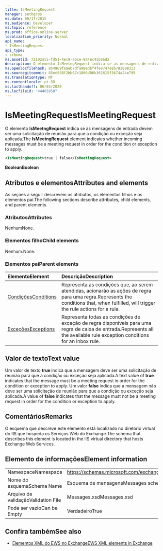 ```yaml
---
title: IsMeetingRequest
manager: sethgros
ms.date: 09/17/2015
ms.audience: Developer
ms.topic: reference
ms.prod: office-online-server
localization_priority: Normal
api_name:
- IsMeetingRequest
api_type:
- schema
ms.assetid: 72102a55-fd51-4ec9-abce-9a4ec45b86d2
description: O elemento IsMeetngRequest indica se as mensagens de entrada devem ser uma solicitação de reunião para que a condição ou exceção seja aplicada.
ms.openlocfilehash: 8b4969faaeb7dfa98edbf4fe8747e8b783808313
ms.sourcegitcommit: 88ec988f2bb67c1866d06b361615f3674a24e795
ms.translationtype: MT
ms.contentlocale: pt-BR
ms.lasthandoff: 06/03/2020
ms.locfileid: "44465958"
---
```

# <a name="ismeetingrequest"></a><span data-ttu-id="90268-103">IsMeetingRequest</span><span class="sxs-lookup"><span data-stu-id="90268-103">IsMeetingRequest</span></span>

<span data-ttu-id="90268-104">O elemento **IsMeetngRequest** indica se as mensagens de entrada devem ser uma solicitação de reunião para que a condição ou exceção seja aplicada.</span><span class="sxs-lookup"><span data-stu-id="90268-104">The **IsMeetngRequest** element indicates whether incoming messages must be a meeting request in order for the condition or exception to apply.</span></span> 
  
```XML
<IsMeetingRequest>true | false</IsMeetingRequest>
```

 <span data-ttu-id="90268-105">**Boolean**</span><span class="sxs-lookup"><span data-stu-id="90268-105">**Boolean**</span></span>
## <a name="attributes-and-elements"></a><span data-ttu-id="90268-106">Atributos e elementos</span><span class="sxs-lookup"><span data-stu-id="90268-106">Attributes and elements</span></span>

<span data-ttu-id="90268-107">As seções a seguir descrevem os atributos, os elementos filhos e os elementos pai.</span><span class="sxs-lookup"><span data-stu-id="90268-107">The following sections describe attributes, child elements, and parent elements.</span></span>
  
### <a name="attributes"></a><span data-ttu-id="90268-108">Atributos</span><span class="sxs-lookup"><span data-stu-id="90268-108">Attributes</span></span>

<span data-ttu-id="90268-109">Nenhum</span><span class="sxs-lookup"><span data-stu-id="90268-109">None.</span></span>
  
### <a name="child-elements"></a><span data-ttu-id="90268-110">Elementos filho</span><span class="sxs-lookup"><span data-stu-id="90268-110">Child elements</span></span>

<span data-ttu-id="90268-111">Nenhum.</span><span class="sxs-lookup"><span data-stu-id="90268-111">None.</span></span>
  
### <a name="parent-elements"></a><span data-ttu-id="90268-112">Elementos pai</span><span class="sxs-lookup"><span data-stu-id="90268-112">Parent elements</span></span>

|<span data-ttu-id="90268-113">**Elemento**</span><span class="sxs-lookup"><span data-stu-id="90268-113">**Element**</span></span>|<span data-ttu-id="90268-114">**Descrição**</span><span class="sxs-lookup"><span data-stu-id="90268-114">**Description**</span></span>|
|:-----|:-----|
|[<span data-ttu-id="90268-115">Condições</span><span class="sxs-lookup"><span data-stu-id="90268-115">Conditions</span></span>](conditions.md) <br/> |<span data-ttu-id="90268-116">Representa as condições que, ao serem atendidas, acionarão as ações de regra para uma regra.</span><span class="sxs-lookup"><span data-stu-id="90268-116">Represents the conditions that, when fulfilled, will trigger the rule actions for a rule.</span></span>  <br/> |
|[<span data-ttu-id="90268-117">Exceções</span><span class="sxs-lookup"><span data-stu-id="90268-117">Exceptions</span></span>](exceptions.md) <br/> |<span data-ttu-id="90268-118">Representa todas as condições de exceção de regra disponíveis para uma regra de caixa de entrada.</span><span class="sxs-lookup"><span data-stu-id="90268-118">Represents all the available rule exception conditions for an Inbox rule.</span></span>  <br/> |
   
## <a name="text-value"></a><span data-ttu-id="90268-119">Valor de texto</span><span class="sxs-lookup"><span data-stu-id="90268-119">Text value</span></span>

<span data-ttu-id="90268-120">Um valor de texto **true** indica que a mensagem deve ser uma solicitação de reunião para que a condição ou exceção seja aplicada.</span><span class="sxs-lookup"><span data-stu-id="90268-120">A text value of **true** indicates that the message must be a meeting request in order for the condition or exception to apply.</span></span> <span data-ttu-id="90268-121">Um valor **false** indica que a mensagem não deve ser uma solicitação de reunião para que a condição ou exceção seja aplicada.</span><span class="sxs-lookup"><span data-stu-id="90268-121">A value of **false** indicates that the message must not be a meeting request in order for the condition or exception to apply.</span></span> 
  
## <a name="remarks"></a><span data-ttu-id="90268-122">Comentários</span><span class="sxs-lookup"><span data-stu-id="90268-122">Remarks</span></span>

<span data-ttu-id="90268-123">O esquema que descreve este elemento está localizado no diretório virtual do IIS que hospeda os Serviços Web do Exchange.</span><span class="sxs-lookup"><span data-stu-id="90268-123">The schema that describes this element is located in the IIS virtual directory that hosts Exchange Web Services.</span></span>
  
## <a name="element-information"></a><span data-ttu-id="90268-124">Elemento de informações</span><span class="sxs-lookup"><span data-stu-id="90268-124">Element information</span></span>

|||
|:-----|:-----|
|<span data-ttu-id="90268-125">Namespace</span><span class="sxs-lookup"><span data-stu-id="90268-125">Namespace</span></span>  <br/> |https://schemas.microsoft.com/exchange/services/2006/messages  <br/> |
|<span data-ttu-id="90268-126">Nome do esquema</span><span class="sxs-lookup"><span data-stu-id="90268-126">Schema Name</span></span>  <br/> |<span data-ttu-id="90268-127">Esquema de mensagens</span><span class="sxs-lookup"><span data-stu-id="90268-127">Messages schema</span></span>  <br/> |
|<span data-ttu-id="90268-128">Arquivo de validação</span><span class="sxs-lookup"><span data-stu-id="90268-128">Validation File</span></span>  <br/> |<span data-ttu-id="90268-129">Messages.xsd</span><span class="sxs-lookup"><span data-stu-id="90268-129">Messages.xsd</span></span>  <br/> |
|<span data-ttu-id="90268-130">Pode ser vazio</span><span class="sxs-lookup"><span data-stu-id="90268-130">Can be Empty</span></span>  <br/> |<span data-ttu-id="90268-131">Verdadeiro</span><span class="sxs-lookup"><span data-stu-id="90268-131">True</span></span>  <br/> |
   
## <a name="see-also"></a><span data-ttu-id="90268-132">Confira também</span><span class="sxs-lookup"><span data-stu-id="90268-132">See also</span></span>



- [<span data-ttu-id="90268-133">Elementos XML do EWS no Exchange</span><span class="sxs-lookup"><span data-stu-id="90268-133">EWS XML elements in Exchange</span></span>](ews-xml-elements-in-exchange.md)

